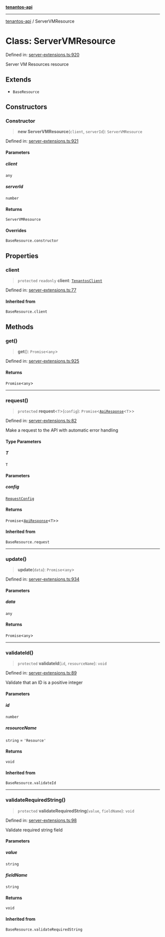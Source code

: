 [**tenantos-api**](../README.md)

***

[tenantos-api](../globals.md) / ServerVMResource

# Class: ServerVMResource

Defined in: [server-extensions.ts:920](https://github.com/shadmanZero/tenantos-api/blob/fe61944d7cb3ee6cc3061a8309e45287291cb501/src/server-extensions.ts#L920)

Server VM Resources resource

## Extends

- `BaseResource`

## Constructors

### Constructor

> **new ServerVMResource**(`client`, `serverId`): `ServerVMResource`

Defined in: [server-extensions.ts:921](https://github.com/shadmanZero/tenantos-api/blob/fe61944d7cb3ee6cc3061a8309e45287291cb501/src/server-extensions.ts#L921)

#### Parameters

##### client

`any`

##### serverId

`number`

#### Returns

`ServerVMResource`

#### Overrides

`BaseResource.constructor`

## Properties

### client

> `protected` `readonly` **client**: [`TenantosClient`](TenantosClient.md)

Defined in: [server-extensions.ts:77](https://github.com/shadmanZero/tenantos-api/blob/fe61944d7cb3ee6cc3061a8309e45287291cb501/src/server-extensions.ts#L77)

#### Inherited from

`BaseResource.client`

## Methods

### get()

> **get**(): `Promise`\<`any`\>

Defined in: [server-extensions.ts:925](https://github.com/shadmanZero/tenantos-api/blob/fe61944d7cb3ee6cc3061a8309e45287291cb501/src/server-extensions.ts#L925)

#### Returns

`Promise`\<`any`\>

***

### request()

> `protected` **request**\<`T`\>(`config`): `Promise`\<[`ApiResponse`](../interfaces/ApiResponse.md)\<`T`\>\>

Defined in: [server-extensions.ts:82](https://github.com/shadmanZero/tenantos-api/blob/fe61944d7cb3ee6cc3061a8309e45287291cb501/src/server-extensions.ts#L82)

Make a request to the API with automatic error handling

#### Type Parameters

##### T

`T`

#### Parameters

##### config

[`RequestConfig`](../interfaces/RequestConfig.md)

#### Returns

`Promise`\<[`ApiResponse`](../interfaces/ApiResponse.md)\<`T`\>\>

#### Inherited from

`BaseResource.request`

***

### update()

> **update**(`data`): `Promise`\<`any`\>

Defined in: [server-extensions.ts:934](https://github.com/shadmanZero/tenantos-api/blob/fe61944d7cb3ee6cc3061a8309e45287291cb501/src/server-extensions.ts#L934)

#### Parameters

##### data

`any`

#### Returns

`Promise`\<`any`\>

***

### validateId()

> `protected` **validateId**(`id`, `resourceName`): `void`

Defined in: [server-extensions.ts:89](https://github.com/shadmanZero/tenantos-api/blob/fe61944d7cb3ee6cc3061a8309e45287291cb501/src/server-extensions.ts#L89)

Validate that an ID is a positive integer

#### Parameters

##### id

`number`

##### resourceName

`string` = `'Resource'`

#### Returns

`void`

#### Inherited from

`BaseResource.validateId`

***

### validateRequiredString()

> `protected` **validateRequiredString**(`value`, `fieldName`): `void`

Defined in: [server-extensions.ts:98](https://github.com/shadmanZero/tenantos-api/blob/fe61944d7cb3ee6cc3061a8309e45287291cb501/src/server-extensions.ts#L98)

Validate required string field

#### Parameters

##### value

`string`

##### fieldName

`string`

#### Returns

`void`

#### Inherited from

`BaseResource.validateRequiredString`
